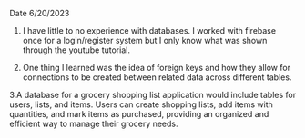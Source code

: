 Date 6/20/2023

1. I have little to no experience with databases. I worked with firebase once for a login/register system but I only know what was shown through the youtube tutorial.

2. One thing I learned was the idea of foreign keys and how they allow for connections to be created between related data across different tables.

3.A database for a grocery shopping list application would include tables for users, lists, and items. Users can create shopping lists, add items with quantities, and mark items as purchased, providing an organized and efficient way to manage their grocery needs.
